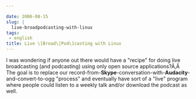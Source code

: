 ```yaml
---

date: 2006-08-15
slug: |
  live-broadpodcasting-with-linux
tags:
 - english
title: Live \[Broad\|Pod\]casting with Linux
---
```


I was wondering if anyone out there would have a "recipe" for doing live
broadcasting (and podcasting) using only open source applications?Ã‚Â 
The goal is to replace our
record-from-**Skype**-conversation-with-**Audacity**-and-convert-to-ogg
"process" and eventually have sort of a "live" program where people
could listen to a weekly talk and/or download the podcast as well.
